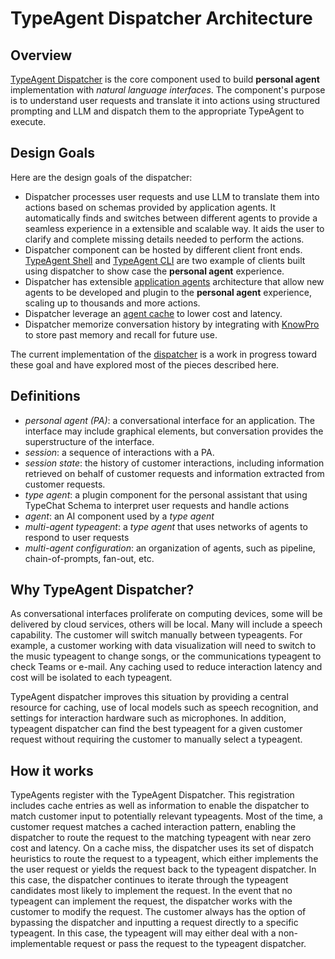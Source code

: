 # TypeAgent Dispatcher Architecture

## Overview

[TypeAgent Dispatcher](../../ts/packages/dispatcher) is the core component used to build **personal agent** implementation with _natural language interfaces_. The component's purpose is to understand user requests and translate it into actions using structured prompting and LLM and dispatch them to the appropriate TypeAgent to execute.

## Design Goals

Here are the design goals of the dispatcher:

- Dispatcher processes user requests and use LLM to translate them into actions based on schemas provided by application agents. It automatically finds and switches between different agents to provide a seamless experience in a extensible and scalable way. It aids the user to clarify and complete missing details needed to perform the actions.
- Dispatcher component can be hosted by different client front ends. [TypeAgent Shell](../../ts/packages/shell) and [TypeAgent CLI](../../ts/packages/cli) are two example of clients built using dispatcher to show case the **personal agent** experience.
- Dispatcher has extensible [application agents](../../ts/packages/agentSdk/README.md) architecture that allow new agents to be developed and plugin to the **personal agent** experience, scaling up to thousands and more actions.
- Dispatcher leverage an [agent cache](../../ts/packages/cache/README.md) to lower cost and latency.
- Dispatcher memorize conversation history by integrating with [KnowPro](../../ts/packages/knowPro) to store past memory and recall for future use.

The current implementation of the [dispatcher](../../ts/packages/dispatcher) is a work in progress toward these goal and have explored most of the pieces described here.

## Definitions

- _personal agent (PA)_: a conversational interface for an application. The interface may include graphical elements, but conversation provides the superstructure of the interface.
- _session_: a sequence of interactions with a PA.
- _session state_: the history of customer interactions, including information retrieved on behalf of customer requests and information extracted from customer requests.
- _type agent_: a plugin component for the personal assistant that using TypeChat Schema to interpret user requests and handle actions
- _agent_: an AI component used by a _type agent_
- _multi-agent typeagent_: a _type agent_ that uses networks of agents to respond to user requests
- _multi-agent configuration_: an organization of agents, such as pipeline, chain-of-prompts, fan-out, etc.

## Why TypeAgent Dispatcher?

As conversational interfaces proliferate on computing devices, some will be delivered by cloud services, others will be local. Many will include a speech capability. The customer will switch manually between typeagents. For example, a customer working with data visualization will need to switch to the music typeagent to change songs, or the communications typeagent to check Teams or e-mail. Any caching used to reduce interaction latency and cost will be isolated to each typeagent.

TypeAgent dispatcher improves this situation by providing a central resource for caching, use of local models such as speech recognition, and settings for interaction hardware such as microphones. In addition, typeagent dispatcher can find the best typeagent for a given customer request without requiring the customer to manually select a typeagent.

## How it works

TypeAgents register with the TypeAgent Dispatcher. This registration includes cache entries as well as information to enable the dispatcher to match customer input to potentially relevant typeagents. Most of the time, a customer request matches a cached interaction pattern, enabling the dispatcher to route the request to the matching typeagent with near zero cost and latency. On a cache miss, the dispatcher uses its set of dispatch heuristics to route the request to a typeagent, which either implements the the user request or yields the request back to the typeagent dispatcher. In this case, the dispatcher continues to iterate through the typeagent candidates most likely to implement the request. In the event that no typeagent can implement the request, the dispatcher works with the customer to modify the request. The customer always has the option of bypassing the dispatcher and inputting a request directly to a specific typeagent. In this case, the typeagent will may either deal with a non-implementable request or pass the request to the typeagent dispatcher.
